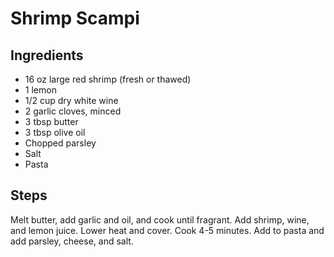 # Shrimp Scampi

## Ingredients
- 16 oz large red shrimp (fresh or thawed)
- 1 lemon
- 1/2 cup dry white wine
- 2 garlic cloves, minced
- 3 tbsp butter
- 3 tbsp olive oil
- Chopped parsley
- Salt
- Pasta

## Steps
Melt butter, add garlic and oil, and cook until fragrant.
Add shrimp, wine, and lemon juice. Lower heat and cover. Cook 4-5
minutes. Add to pasta and add parsley, cheese, and salt.
